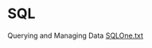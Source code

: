 # SQL
Querying and Managing Data
[SQLOne.txt](https://github.com/Nickyabela/SQL/files/9641429/SQLOne.txt)
